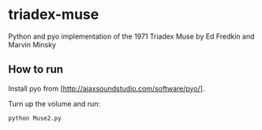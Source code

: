 # triadex-muse
Python and pyo implementation of the 1971 Triadex Muse by Ed Fredkin and Marvin Minsky

## How to run

Install pyo from [http://ajaxsoundstudio.com/software/pyo/].

Turn up the volume and run:
```shell
python Muse2.py
```
